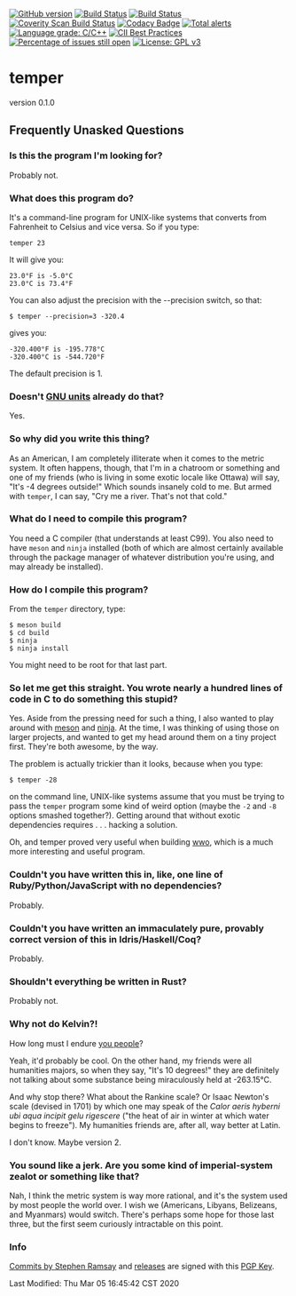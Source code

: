 [![GitHub version](https://badge.fury.io/gh/sramsay%2Ftemper.svg)](https://badge.fury.io/gh/sramsay%2Ftemper)
[![Build Status](https://travis-ci.org/sramsay/temper.svg?branch=master)](https://travis-ci.org/sramsay/temper)
[![Build Status](https://circleci.com/gh/sramsay/temper.svg?style=svg)](https://app.circleci.com/github/sramsay/temper/pipelines?branch=master)
[![Coverity Scan Build Status](https://scan.coverity.com/projects/20428/badge.svg)](https://scan.coverity.com/projects/sramsay-temper)
[![Codacy Badge](https://api.codacy.com/project/badge/Grade/fafa33d720a84726838a83c60be1e183)](https://app.codacy.com/manual/sramsay/temper?utm_source=github.com&utm_medium=referral&utm_content=sramsay/temper&utm_campaign=Badge_Grade_Settings)
[![Total alerts](https://img.shields.io/lgtm/alerts/g/sramsay/temper.svg?logo=lgtm&logoWidth=18)](https://lgtm.com/projects/g/sramsay/temper/alerts/)
[![Language grade: C/C++](https://img.shields.io/lgtm/grade/cpp/g/sramsay/temper.svg?logo=lgtm&logoWidth=18)](https://lgtm.com/projects/g/sramsay/temper/context:cpp)
[![CII Best Practices](https://bestpractices.coreinfrastructure.org/projects/3715/badge)](https://bestpractices.coreinfrastructure.org/projects/3715)
[![Percentage of issues still open](http://isitmaintained.com/badge/open/sramsay/temper.svg)](http://isitmaintained.com/project/sramsay/temper "Percentage of issues still open")
[![License: GPL v3](https://img.shields.io/badge/License-GPLv3-blue.svg)](https://www.gnu.org/licenses/gpl-3.0)

<!-- [![Average time to resolve an issue](http://isitmaintained.com/badge/resolution/sramsay/temper.svg)](http://isitmaintained.com/project/sramsay/temper "Average time to resolve an issue") -->

# temper

version 0.1.0

## Frequently Unasked Questions

### Is this the program I'm looking for?

Probably not.

### What does this program do?

It's a command-line program for UNIX-like systems that converts from Fahrenheit to Celsius and vice versa.  So if you type:

	temper 23

It will give you:

	23.0°F is -5.0°C
	23.0°C is 73.4°F

You can also adjust the precision with the --precision switch, so that:

	$ temper --precision=3 -320.4

gives you:

	-320.400°F is -195.778°C
	-320.400°C is -544.720°F

The default precision is 1.

### Doesn't [GNU units](https://www.gnu.org/software/units/) already do that?

Yes.

### So why did you write this thing?

As an American, I am completely illiterate when it comes to the metric system.  It often happens, though, that I'm in a chatroom or something and one of my friends (who is living in some exotic locale like Ottawa) will say, "It's -4 degrees outside!"  Which sounds insanely cold to me.  But armed with `temper`, I can say, "Cry me a river.  That's not that cold."

### What do I need to compile this program?

You need a C compiler (that understands at least C99).  You also need to have `meson` and `ninja` installed (both of which are almost certainly available through the package manager of whatever distribution you're using, and may already be installed).

### How do I compile this program?

From the `temper` directory, type:

	$ meson build
	$ cd build
	$ ninja
	$ ninja install

You might need to be root for that last part.  

### So let me get this straight.  You wrote nearly a hundred lines of code in C to do something this stupid?

Yes.  Aside from the pressing need for such a thing, I also wanted to play around with [meson](https://mesonbuild.com/) and [ninja](https://ninja-build.org/).  At the time, I was thinking of using those on larger projects, and wanted to get my head around them on a tiny project first.  They're both awesome, by the way.

The problem is actually trickier than it looks, because when you type:

	$ temper -28

on the command line, UNIX-like systems assume that you must be trying to pass the `temper` program some kind of weird option (maybe the `-2` and `-8` options smashed together?).  Getting around that without exotic dependencies requires . . . hacking a solution.

Oh, and temper proved very useful when building [wwo](https://github.com/sramsay/wwo), which is a much more interesting and useful program.

### Couldn't you have written this in, like, one line of Ruby/Python/JavaScript with no dependencies?

Probably.

### Couldn't you have written an immaculately pure, provably correct version of this in Idris/Haskell/Coq?

Probably.

### Shouldn't everything be written in Rust?

Probably not.

### Why not do Kelvin?!

How long must I endure [you people](https://units.fandom.com/wiki/Kelvin)?

Yeah, it'd probably be cool.  On the other hand, my friends were all humanities majors, so when they say, "It's 10 degrees!" they are definitely not talking about some substance being miraculously held at -263.15&deg;C.  

And why stop there?  What about the Rankine scale?  Or Isaac Newton's scale (devised in 1701) by which one may speak of the *Calor aeris hyberni ubi aqua incipit gelu rigescere* ("the heat of air in winter at which water begins to freeze").  My humanities friends are, after all, way better at Latin.

I don't know.  Maybe version 2.

### You sound like a jerk.  Are you some kind of imperial-system zealot or something like that?

Nah, I think the metric system is way more rational, and it's the system used by most people the world over.  I wish we (Americans, Libyans, Belizeans, and Myanmars) would switch.  There's perhaps some hope for those last three, but the first seem curiously intractable on this point.

### Info

[Commits by Stephen Ramsay](https://github/sramsay/temper/commits) and [releases](https://github/sramsay/temper/releases) are signed with this [PGP Key](https://keybase.io/sramsay/pgp_keys.asc?fingerprint=ca1423bdcd55d15f35acc07a61fbe427138e5b2b).

Last Modified: Thu Mar 05 16:45:42 CST 2020

